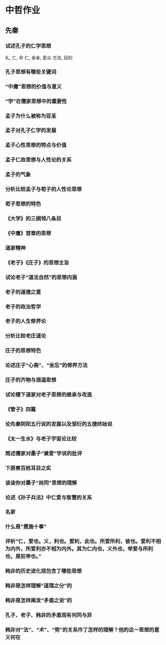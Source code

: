 # 中哲作业

## 先秦

### 试述孔子的仁学思想

礼, 仁, 命
仁, 亲亲, 爱众
方法, 目的


### 孔子思想有哪些关键词

### “中庸”思想的价值与意义

### “学”在儒家思想中的重要性

### 孟子为什么被称为亚圣

### 孟子对孔子仁学的发展

### 孟子心性思想的特点与价值

### 孟子仁政思想与人性论的关系

### 孟子的气象

### 分析比较孟子与荀子的人性论思想

### 荀子思想的特色

### 《大学》的三纲领八条目

### 《中庸》首章的思想

### 道家精神

### 《老子》《庄子》的思想主旨

### 试论老子“道法自然”的思想内涵

### 老子的道德之意

### 老子的政治哲学

### 老子的人生修养论

### 分析比较老庄道论

### 庄子的思想特色

### 论述庄子“心斋”、“坐忘”的修养方法

### 庄子的齐物与逍遥思想

### 试论稷下道家对老子思想的继承与改造

### 《管子》四篇

### 论先秦阴阳五行说的发展以及邹衍的五德终始说

### 《太一生水》与老子宇宙论比较

### 简述儒家对墨子“兼爱”学说的批评

### 下原察百姓耳目之实

### 谈谈你对墨子“尚同”思想的理解

### 论述《孙子兵法》中仁爱与智慧的关系

### 名家

### 什么是“惠施十事”

### 评析“仁，爱也。义，利也。爱利，此也。所爱所利，彼也。爱利不相为内外，所爱利亦不相为内外。其为仁内也，义外也，举爱与所利也，是狂举也。”

### 韩非的历史进化观包含了哪些思想

### 韩非是怎样理解“道理之分”的

### 韩非是怎样阐发“矛盾之说”的

### 孔子、老子、韩非的矛盾观有何同与异

### 韩非对“法”、“术”、“势”的关系作了怎样的理解？他的这一思想的意义何在



